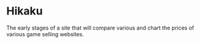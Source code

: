 Hikaku
==========

The early stages of a site that will compare various and chart the prices
of various game selling websites.